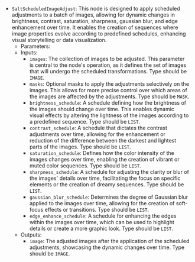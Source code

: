 - `SaltScheduledImageAdjust`: This node is designed to apply scheduled adjustments to a batch of images, allowing for dynamic changes in brightness, contrast, saturation, sharpness, gaussian blur, and edge enhancement over time. It enables the creation of sequences where image properties evolve according to predefined schedules, enhancing visual storytelling or data visualization.
    - Parameters:
    - Inputs:
        - `images`: The collection of images to be adjusted. This parameter is central to the node's operation, as it defines the set of images that will undergo the scheduled transformations. Type should be `IMAGE`.
        - `masks`: Optional masks to apply the adjustments selectively on the images. This allows for more precise control over which areas of the images are affected by the adjustments. Type should be `MASK`.
        - `brightness_schedule`: A schedule defining how the brightness of the images should change over time. This enables dynamic visual effects by altering the lightness of the images according to a predefined sequence. Type should be `LIST`.
        - `contrast_schedule`: A schedule that dictates the contrast adjustments over time, allowing for the enhancement or reduction of the difference between the darkest and lightest parts of the images. Type should be `LIST`.
        - `saturation_schedule`: Defines how the color intensity of the images changes over time, enabling the creation of vibrant or muted color sequences. Type should be `LIST`.
        - `sharpness_schedule`: A schedule for adjusting the clarity or blur of the images' details over time, facilitating the focus on specific elements or the creation of dreamy sequences. Type should be `LIST`.
        - `gaussian_blur_schedule`: Determines the degree of Gaussian blur applied to the images over time, allowing for the creation of soft-focus effects or transitions. Type should be `LIST`.
        - `edge_enhance_schedule`: A schedule for enhancing the edges within the images over time, which can be used to highlight details or create a more graphic look. Type should be `LIST`.
    - Outputs:
        - `image`: The adjusted images after the application of the scheduled adjustments, showcasing the dynamic changes over time. Type should be `IMAGE`.
